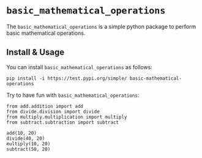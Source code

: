 # `basic_mathematical_operations`

The `basic_mathematical_operations` is a simple python package to perform basic mathematical operations.

## Install & Usage

You can install `basic_mathematical_operations` as follows:

```
pip install -i https://test.pypi.org/simple/ basic-mathematical-operations
```
Try to have fun with `basic_mathematical_operations`:

```
from add.addition import add
from divide.division import divide
from multiply.multiplication import multiply
from subtract.subtraction import subtract

add(10, 20)
divide(40, 20)
multiply(10, 20)
subtract(50, 20)
```

